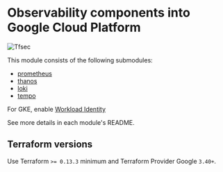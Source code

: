 # Observability components into Google Cloud Platform

![Tfsec](https://github.com/nlamirault/terraform-google-observability/workflows/Tfsec/badge.svg)

This module consists of the following submodules:

- [prometheus](https://github.com/nlamirault/terraform-google-observability/tree/master/modules/prometheus)
- [thanos](https://github.com/nlamirault/terraform-google-observability/tree/master/modules/thanos)
- [loki](https://github.com/nlamirault/terraform-google-observability/tree/master/modules/loki)
- [tempo](https://github.com/nlamirault/terraform-google-observability/tree/master/modules/tempo)

For GKE, enable [Workload Identity](https://cloud.google.com/kubernetes-engine/docs/how-to/workload-identity)

See more details in each module's README.

## Terraform versions

Use Terraform `>= 0.13.3` minimum and Terraform Provider Google `3.40+`.

